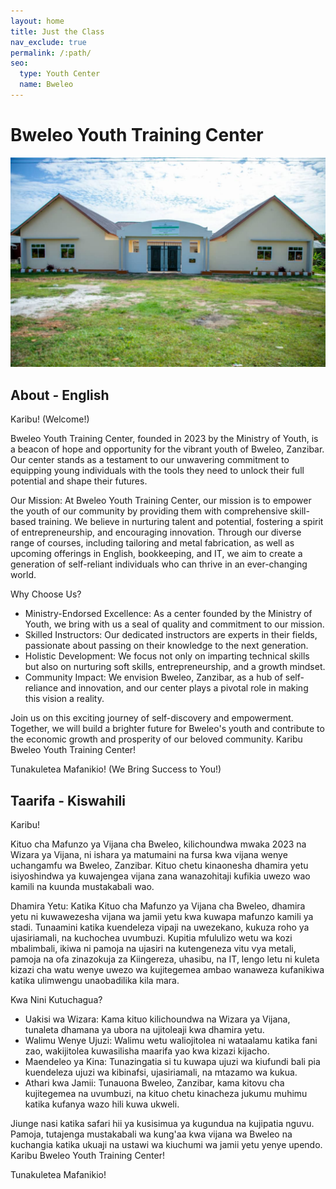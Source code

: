 ```yaml
---
layout: home
title: Just the Class
nav_exclude: true
permalink: /:path/
seo:
  type: Youth Center
  name: Bweleo
---
```

# Bweleo Youth Training Center

![Youth Training Center Exterior](assets/images/bytc_1.JPG)

## About - English
Karibu! (Welcome!)

Bweleo Youth Training Center, founded in 2023 by the Ministry of Youth, is a beacon of hope and opportunity for the vibrant youth of Bweleo, Zanzibar. Our center stands as a testament to our unwavering commitment to equipping young individuals with the tools they need to unlock their full potential and shape their futures.

Our Mission:
At Bweleo Youth Training Center, our mission is to empower the youth of our community by providing them with comprehensive skill-based training. We believe in nurturing talent and potential, fostering a spirit of entrepreneurship, and encouraging innovation. Through our diverse range of courses, including tailoring and metal fabrication, as well as upcoming offerings in English, bookkeeping, and IT, we aim to create a generation of self-reliant individuals who can thrive in an ever-changing world.

Why Choose Us?
- Ministry-Endorsed Excellence: As a center founded by the Ministry of Youth, we bring with us a seal of quality and commitment to our mission.
- Skilled Instructors: Our dedicated instructors are experts in their fields, passionate about passing on their knowledge to the next generation.
- Holistic Development: We focus not only on imparting technical skills but also on nurturing soft skills, entrepreneurship, and a growth mindset.
- Community Impact: We envision Bweleo, Zanzibar, as a hub of self-reliance and innovation, and our center plays a pivotal role in making this vision a reality.

Join us on this exciting journey of self-discovery and empowerment. Together, we will build a brighter future for Bweleo's youth and contribute to the economic growth and prosperity of our beloved community. Karibu Bweleo Youth Training Center!

Tunakuletea Mafanikio! (We Bring Success to You!)

## Taarifa - Kiswahili
Karibu!

Kituo cha Mafunzo ya Vijana cha Bweleo, kilichoundwa mwaka 2023 na Wizara ya Vijana, ni ishara ya matumaini na fursa kwa vijana wenye uchangamfu wa Bweleo, Zanzibar. Kituo chetu kinaonesha dhamira yetu isiyoshindwa ya kuwajengea vijana zana wanazohitaji kufikia uwezo wao kamili na kuunda mustakabali wao.

Dhamira Yetu:
Katika Kituo cha Mafunzo ya Vijana cha Bweleo, dhamira yetu ni kuwawezesha vijana wa jamii yetu kwa kuwapa mafunzo kamili ya stadi. Tunaamini katika kuendeleza vipaji na uwezekano, kukuza roho ya ujasiriamali, na kuchochea uvumbuzi. Kupitia mfululizo wetu wa kozi mbalimbali, ikiwa ni pamoja na ujasiri na kutengeneza vitu vya metali, pamoja na ofa zinazokuja za Kiingereza, uhasibu, na IT, lengo letu ni kuleta kizazi cha watu wenye uwezo wa kujitegemea ambao wanaweza kufanikiwa katika ulimwengu unaobadilika kila mara.

Kwa Nini Kutuchagua?
- Uakisi wa Wizara: Kama kituo kilichoundwa na Wizara ya Vijana, tunaleta dhamana ya ubora na ujitoleaji kwa dhamira yetu.
- Walimu Wenye Ujuzi: Walimu wetu waliojitolea ni wataalamu katika fani zao, wakijitolea kuwasilisha maarifa yao kwa kizazi kijacho.
- Maendeleo ya Kina: Tunazingatia si tu kuwapa ujuzi wa kiufundi bali pia kuendeleza ujuzi wa kibinafsi, ujasiriamali, na mtazamo wa kukua.
- Athari kwa Jamii: Tunauona Bweleo, Zanzibar, kama kitovu cha kujitegemea na uvumbuzi, na kituo chetu kinacheza jukumu muhimu katika kufanya wazo hili kuwa ukweli.

Jiunge nasi katika safari hii ya kusisimua ya kugundua na kujipatia nguvu. Pamoja, tutajenga mustakabali wa kung'aa kwa vijana wa Bweleo na kuchangia katika ukuaji na ustawi wa kiuchumi wa jamii yetu yenye upendo. Karibu Bweleo Youth Training Center!

Tunakuletea Mafanikio!
